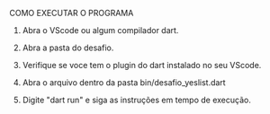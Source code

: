 COMO EXECUTAR O PROGRAMA

1. Abra o VScode ou algum compilador dart.

2. Abra a pasta do desafio.

3. Verifique se voce tem o plugin do dart instalado no seu VScode.

4. Abra o arquivo dentro da pasta bin/desafio_yeslist.dart

5. Digite "dart run" e siga as instruções em tempo de execução.
